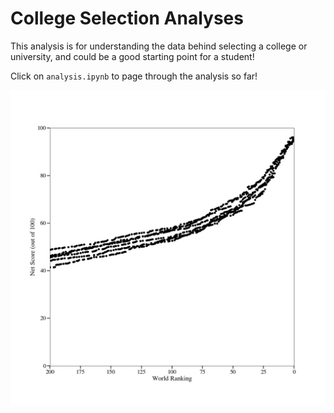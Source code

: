 # College Selection Analyses

This analysis is for understanding the data behind selecting a college or university, and could be a good starting point for a student!

Click on `analysis.ipynb` to page through the analysis so far!

![alt text](./score_vs_ranking.jpg "Times Higher Ed score vs ranking.")
